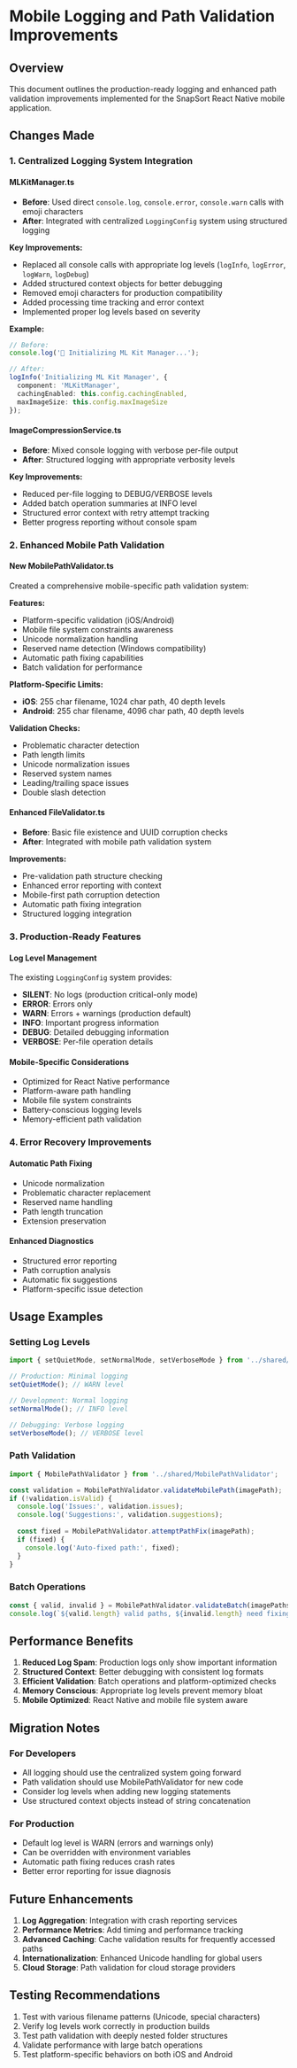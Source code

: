 # Mobile Logging and Path Validation Improvements

## Overview
This document outlines the production-ready logging and enhanced path validation improvements implemented for the SnapSort React Native mobile application.

## Changes Made

### 1. Centralized Logging System Integration

#### MLKitManager.ts
- **Before**: Used direct `console.log`, `console.error`, `console.warn` calls with emoji characters
- **After**: Integrated with centralized `LoggingConfig` system using structured logging

**Key Improvements:**
- Replaced all console calls with appropriate log levels (`logInfo`, `logError`, `logWarn`, `logDebug`)
- Added structured context objects for better debugging
- Removed emoji characters for production compatibility
- Added processing time tracking and error context
- Implemented proper log levels based on severity

**Example:**
```typescript
// Before:
console.log('🚀 Initializing ML Kit Manager...');

// After:
logInfo('Initializing ML Kit Manager', {
  component: 'MLKitManager',
  cachingEnabled: this.config.cachingEnabled,
  maxImageSize: this.config.maxImageSize
});
```

#### ImageCompressionService.ts
- **Before**: Mixed console logging with verbose per-file output
- **After**: Structured logging with appropriate verbosity levels

**Key Improvements:**
- Reduced per-file logging to DEBUG/VERBOSE levels
- Added batch operation summaries at INFO level
- Structured error context with retry attempt tracking
- Better progress reporting without console spam

### 2. Enhanced Mobile Path Validation

#### New MobilePathValidator.ts
Created a comprehensive mobile-specific path validation system:

**Features:**
- Platform-specific validation (iOS/Android)
- Mobile file system constraints awareness
- Unicode normalization handling
- Reserved name detection (Windows compatibility)
- Automatic path fixing capabilities
- Batch validation for performance

**Platform-Specific Limits:**
- **iOS**: 255 char filename, 1024 char path, 40 depth levels
- **Android**: 255 char filename, 4096 char path, 40 depth levels

**Validation Checks:**
- Problematic character detection
- Path length limits
- Unicode normalization issues
- Reserved system names
- Leading/trailing space issues
- Double slash detection

#### Enhanced FileValidator.ts
- **Before**: Basic file existence and UUID corruption checks
- **After**: Integrated with mobile path validation system

**Improvements:**
- Pre-validation path structure checking
- Enhanced error reporting with context
- Mobile-first path corruption detection
- Automatic path fixing integration
- Structured logging integration

### 3. Production-Ready Features

#### Log Level Management
The existing `LoggingConfig` system provides:
- **SILENT**: No logs (production critical-only mode)
- **ERROR**: Errors only
- **WARN**: Errors + warnings (production default)
- **INFO**: Important progress information
- **DEBUG**: Detailed debugging information
- **VERBOSE**: Per-file operation details

#### Mobile-Specific Considerations
- Optimized for React Native performance
- Platform-aware path handling
- Mobile file system constraints
- Battery-conscious logging levels
- Memory-efficient path validation

### 4. Error Recovery Improvements

#### Automatic Path Fixing
- Unicode normalization
- Problematic character replacement
- Reserved name handling
- Path length truncation
- Extension preservation

#### Enhanced Diagnostics
- Structured error reporting
- Path corruption analysis
- Automatic fix suggestions
- Platform-specific issue detection

## Usage Examples

### Setting Log Levels
```typescript
import { setQuietMode, setNormalMode, setVerboseMode } from '../shared/LoggingConfig';

// Production: Minimal logging
setQuietMode(); // WARN level

// Development: Normal logging
setNormalMode(); // INFO level

// Debugging: Verbose logging
setVerboseMode(); // VERBOSE level
```

### Path Validation
```typescript
import { MobilePathValidator } from '../shared/MobilePathValidator';

const validation = MobilePathValidator.validateMobilePath(imagePath);
if (!validation.isValid) {
  console.log('Issues:', validation.issues);
  console.log('Suggestions:', validation.suggestions);
  
  const fixed = MobilePathValidator.attemptPathFix(imagePath);
  if (fixed) {
    console.log('Auto-fixed path:', fixed);
  }
}
```

### Batch Operations
```typescript
const { valid, invalid } = MobilePathValidator.validateBatch(imagePaths);
console.log(`${valid.length} valid paths, ${invalid.length} need fixing`);
```

## Performance Benefits

1. **Reduced Log Spam**: Production logs only show important information
2. **Structured Context**: Better debugging with consistent log formats
3. **Efficient Validation**: Batch operations and platform-optimized checks
4. **Memory Conscious**: Appropriate log levels prevent memory bloat
5. **Mobile Optimized**: React Native and mobile file system aware

## Migration Notes

### For Developers
- All logging should use the centralized system going forward
- Path validation should use MobilePathValidator for new code
- Consider log levels when adding new logging statements
- Use structured context objects instead of string concatenation

### For Production
- Default log level is WARN (errors and warnings only)
- Can be overridden with environment variables
- Automatic path fixing reduces crash rates
- Better error reporting for issue diagnosis

## Future Enhancements

1. **Log Aggregation**: Integration with crash reporting services
2. **Performance Metrics**: Add timing and performance tracking
3. **Advanced Caching**: Cache validation results for frequently accessed paths
4. **Internationalization**: Enhanced Unicode handling for global users
5. **Cloud Storage**: Path validation for cloud storage providers

## Testing Recommendations

1. Test with various filename patterns (Unicode, special characters)
2. Verify log levels work correctly in production builds
3. Test path validation with deeply nested folder structures
4. Validate performance with large batch operations
5. Test platform-specific behaviors on both iOS and Android
